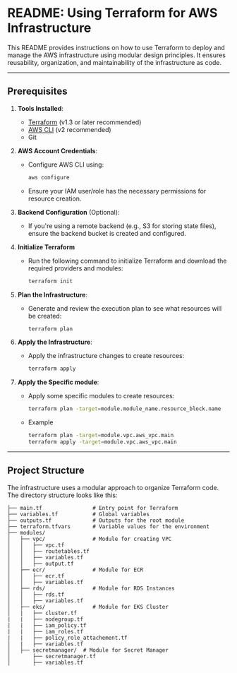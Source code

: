 # README: Using Terraform for AWS Infrastructure  

This README provides instructions on how to use Terraform to deploy and manage the AWS infrastructure using modular design principles. It ensures reusability, organization, and maintainability of the infrastructure as code.

---

## **Prerequisites**

1. **Tools Installed**:  
   - [Terraform](https://www.terraform.io/downloads.html) (v1.3 or later recommended)  
   - [AWS CLI](https://aws.amazon.com/cli/) (v2 recommended)  
   - Git  

2. **AWS Account Credentials**:  
   - Configure AWS CLI using:  
     ```bash
     aws configure
     ```
   - Ensure your IAM user/role has the necessary permissions for resource creation.

3. **Backend Configuration** (Optional):  
   - If you're using a remote backend (e.g., S3 for storing state files), ensure the backend bucket is created and configured.
    
4. **Initialize Terraform**
   - Run the following command to initialize Terraform and download the required providers and modules:   
     ```bash
     terraform init
     ```

6. **Plan the Infrastructure**:  
   - Generate and review the execution plan to see what resources will be created:
     ```bash
     terraform plan
     ```
7. **Apply the Infrastructure**:  
   - Apply the infrastructure changes to create resources:
     ```bash
     terraform apply
     ```
8. **Apply the Specific module**:  
   - Apply some specific modules to create resources:
     ```bash
     terraform plan -target=module.module_name.resource_block.name
     ```
   - Example
     ```bash
     terraform plan -target=module.vpc.aws_vpc.main
     terraform apply -target=module.vpc.aws_vpc.main
     ```
      
---

## **Project Structure**

The infrastructure uses a modular approach to organize Terraform code. The directory structure looks like this:

```plaintext
├── main.tf                # Entry point for Terraform
├── variables.tf           # Global variables
├── outputs.tf             # Outputs for the root module
├── terraform.tfvars       # Variable values for the environment
├── modules/
│   ├── vpc/               # Module for creating VPC
│   │   ├── vpc.tf
│   │   ├── routetables.tf
│   │   ├── variables.tf
│   │   ├── output.tf
│   ├── ecr/               # Module for ECR
│   │   ├── ecr.tf
│   │   ├── variables.tf
│   ├── rds/               # Module for RDS Instances
│   │   ├── rds.tf
│   │   ├── variables.tf
│   ├── eks/               # Module for EKS Cluster
│   |   ├── cluster.tf
|   |   ├── nodegroup.tf
|   |   ├── iam_policy.tf
|   |   ├── iam_roles.tf
|   |   ├── policy_role_attachement.tf
│   |   ├── variables.tf
│   ├── secretmanager/  # Module for Secret Manager
│       ├── secretmanager.tf
│       ├── variables.tf
